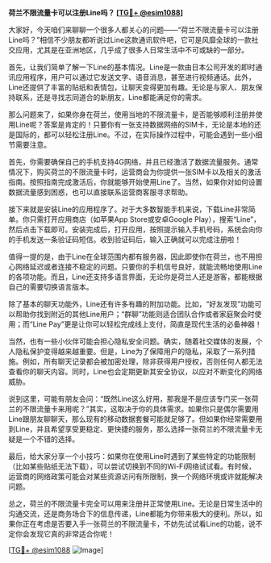 **荷兰不限流量卡可以注册Line吗？ [[TG💪+ @esim1088](https://t.me/s/esim1088)]**

大家好，今天咱们来聊聊一个很多人都关心的问题——“荷兰不限流量卡可以注册Line吗？”相信不少朋友都听说过Line这款通讯软件吧，它可是风靡全球的一款社交应用，尤其是在亚洲地区，几乎成了很多人日常生活中不可或缺的一部分。

首先，让我们简单了解一下Line的基本情况。Line是一款由日本公司开发的即时通讯应用程序，用户可以通过它发送文字、语音消息，甚至进行视频通话。此外，Line还提供了丰富的贴纸和表情包，让聊天变得更加有趣。无论是与家人、朋友保持联系，还是寻找志同道合的新朋友，Line都能满足你的需求。

那么问题来了，如果你身在荷兰，使用当地的不限流量卡，是否能够顺利注册并使用Line呢？答案是肯定的！只要你有一张支持数据网络的SIM卡，无论是本地的还是国际的，都可以轻松注册Line。不过，在实际操作过程中，可能会遇到一些小细节需要注意。

首先，你需要确保自己的手机支持4G网络，并且已经激活了数据流量服务。通常情况下，购买荷兰的不限流量卡时，运营商会为你提供一张SIM卡以及相关的激活指南。按照指南完成激活后，你就能够开始使用Line了。当然，如果你对如何设置数据流量感到困惑，也可以直接联系运营商客服寻求帮助。

接下来就是安装Line的应用程序了。对于大多数智能手机来说，下载Line非常简单。你只需打开应用商店（如苹果App Store或安卓Google Play），搜索“Line”，然后点击下载即可。安装完成后，打开应用，按照提示输入手机号码，系统会向你的手机发送一条验证码短信。收到验证码后，输入正确就可以完成注册啦！

值得一提的是，由于Line在全球范围内都有服务器，因此即使你在荷兰，也不用担心网络延迟或者连接不稳定的问题。只要你的手机信号良好，就能流畅地使用Line的各项功能。而且，Line还支持多语言界面，无论你是荷兰人还是游客，都能根据自己的需要切换语言版本。

除了基本的聊天功能外，Line还有许多有趣的附加功能。比如，“好友发现”功能可以帮助你找到附近的其他Line用户；“群聊”功能则适合团队合作或者家庭聚会时使用；而“Line Pay”更是让你可以轻松完成线上支付，简直是现代生活的必备神器！

当然，也有一些小伙伴可能会担心隐私安全问题。确实，随着社交媒体的发展，个人隐私保护变得越来越重要。但是，Line为了保障用户的隐私，采取了一系列措施。例如，所有聊天记录都会被加密处理，除非获得用户授权，否则任何人都无法查看你的聊天内容。同时，Line也会定期更新其安全协议，以应对不断变化的网络威胁。

说到这里，可能有朋友会问：“既然Line这么好用，那我是不是应该专门买一张荷兰的不限流量卡来用呢？”其实，这取决于你的具体需求。如果你只是偶尔需要用Line跟朋友聊聊天，那么现有的移动数据套餐可能就足够了。但如果你经常需要用到Line，并且希望享受更稳定、更快捷的服务，那么选择一张荷兰的不限流量卡无疑是一个不错的选择。

最后，给大家分享一个小技巧：如果你在使用Line时遇到了某些特定的功能限制（比如某些贴纸无法下载），可以尝试切换到不同的Wi-Fi网络试试看。有时候，运营商的网络政策可能会对某些资源访问有所限制，换一个网络环境或许就能解决问题。

总之，荷兰的不限流量卡完全可以用来注册并正常使用Line。无论是日常生活中的沟通交流，还是商务场合下的信息传递，Line都能为你带来极大的便利。所以，如果你正在考虑是否要入手一张荷兰的不限流量卡，不妨先试试看Line的功能，说不定你会发现它真的非常适合你呢！

[[TG💪+ @esim1088](https://t.me/s/esim1088) ![Image](https://i.postimg.cc/4NQfJmqS/Snipaste-2025-05-13-00-14-12.png)]